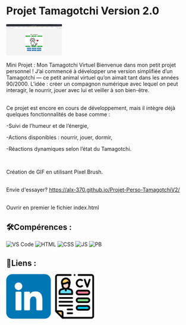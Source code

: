 # Projet Tamagotchi Version 2.0
<img src= "imgTamagotchi.png" width="150"/>

<p>Mini Projet : Mon Tamagotchi Virtuel
Bienvenue dans mon petit projet personnel ! J’ai commencé à développer une version simplifiée d’un Tamagotchi — ce petit animal virtuel qu’on aimait tant dans les années 90/2000. L’idée : créer un compagnon numérique avec lequel on peut interagir, le nourrir, jouer avec lui et veiller à son bien-être.<br><br>


  Ce projet est encore en cours de développement, mais il intègre déjà quelques fonctionnalités de base comme :

  -Suivi de l’humeur et de l’énergie,

  -Actions disponibles : nourrir, jouer, dormir,

  -Réactions dynamiques selon l’état du Tamagotchi.</p><br>


 Création de GIF en utilisant Pixel Brush.<br><br>

 Envie d'essayer?
 https://alx-370.github.io/Projet-Perso-TamagotchiV2/<br><br>



<p>Ouvrir en premier le fichier index.html</p>


## 🛠️Compérences :

![VS Code](https://img.shields.io/badge/-VS%20Code-007ACC?style=flat&logo=visual-studio-code&logoColor=white)
![HTML](https://img.shields.io/badge/-HTML-E34F26?style=flat&logo=html5&logoColor=white)
![CSS](https://img.shields.io/badge/-CSS-1572B6?style=flat&logo=css3&logoColor=white)
![JS](https://img.shields.io/badge/Javascript-blue?logo=javascript&logoColor=white)
![PB](https://img.shields.io/badge/PixelBrush-8F00FF?logo=pixelbrush&logoColor=white)


## 🔗Liens :

<a href="https://www.linkedin.com/in/alexismoreau37/"><img width=120px src="linkedin.png"></a>
<a href="CVAlexisMoreauV3.2.pdf"><img width=120px src="IconeCV.png"></a>
